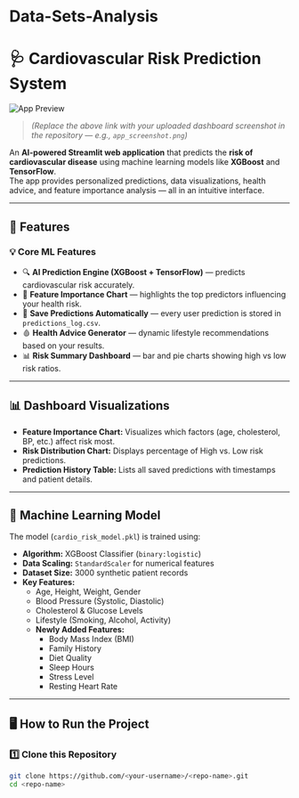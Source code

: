# Data-Sets-Analysis
# 🩺 Cardiovascular Risk Prediction System

![App Preview](https://raw.githubusercontent.com/<your-username>/<repo-name>/main/preview.png)
> *(Replace the above link with your uploaded dashboard screenshot in the repository — e.g., `app_screenshot.png`)*

An **AI-powered Streamlit web application** that predicts the **risk of cardiovascular disease** using machine learning models like **XGBoost** and **TensorFlow**.  
The app provides personalized predictions, data visualizations, health advice, and feature importance analysis — all in an intuitive interface.

---

## 🚀 Features

### 💡 Core ML Features
- 🔍 **AI Prediction Engine (XGBoost + TensorFlow)** — predicts cardiovascular risk accurately.
- 🧠 **Feature Importance Chart** — highlights the top predictors influencing your health risk.
- 💾 **Save Predictions Automatically** — every user prediction is stored in `predictions_log.csv`.
- 🩸 **Health Advice Generator** — dynamic lifestyle recommendations based on your results.
- 📊 **Risk Summary Dashboard** — bar and pie charts showing high vs low risk ratios.

---

## 📊 Dashboard Visualizations

- **Feature Importance Chart:** Visualizes which factors (age, cholesterol, BP, etc.) affect risk most.
- **Risk Distribution Chart:** Displays percentage of High vs. Low risk predictions.
- **Prediction History Table:** Lists all saved predictions with timestamps and patient details.

---

## 🧠 Machine Learning Model

The model (`cardio_risk_model.pkl`) is trained using:
- **Algorithm:** XGBoost Classifier (`binary:logistic`)
- **Data Scaling:** `StandardScaler` for numerical features
- **Dataset Size:** 3000 synthetic patient records
- **Key Features:**
  - Age, Height, Weight, Gender
  - Blood Pressure (Systolic, Diastolic)
  - Cholesterol & Glucose Levels
  - Lifestyle (Smoking, Alcohol, Activity)
  - **Newly Added Features:**
    - Body Mass Index (BMI)
    - Family History
    - Diet Quality
    - Sleep Hours
    - Stress Level
    - Resting Heart Rate

---

## 🖥️ How to Run the Project

### 1️⃣ Clone this Repository
```bash
git clone https://github.com/<your-username>/<repo-name>.git
cd <repo-name>
